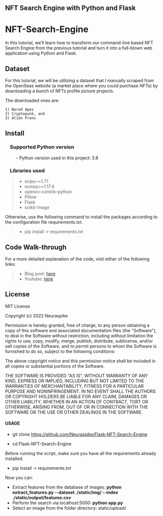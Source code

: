## NFT Search Engine with Python and Flask

# NFT-Search-Engine


In this tutorial, we’ll learn how to transform our command-line based NFT Search Engine from the previous tutorial and turn it into a full-blown web application using Python and Flask.

## Dataset

For this tutorial, we will be utilizing a dataset that I manually scraped from the OpenSeas website (a market place where you could purchase NFTs) by downloading a bunch of NFTs profile picture projects.

The downloaded ones are:

    1) Bored Apes
    2) Cryptopunk, and
    3) Alien Frens


## Install

### &nbsp;&nbsp;&nbsp; Supported Python version
&nbsp;&nbsp;&nbsp;&nbsp;&nbsp;&nbsp;&nbsp;&nbsp;&nbsp;- Python version used in this project: 3.8

### &nbsp;&nbsp;&nbsp; Libraries used

> * scipy~=1.7.1
> * numpy==1.17.4
> * opencv-contrib-python
> * Pillow
> * Flask
> * scikit-image

Otherwise, use the following command to install the packages according to the configuration file requirements.txt.

> *  pip install -r requirements.txt


## Code Walk-through 

For a more detailed explanation of the code, visit either of the following links:

> * Blog post: <a href="https://neuraspike.com/blog/adding-web-interface-nft-search-engine-flask/">here</a> 
> * Youtube:  <a href="https://www.youtube.com/watch?v=jWdHs6avKNs">here</a> 


## License

MIT License

Copyright (c) 2022 Neuraspike

Permission is hereby granted, free of charge, to any person obtaining a copy
of this software and associated documentation files (the "Software"), to deal
in the Software without restriction, including without limitation the rights
to use, copy, modify, merge, publish, distribute, sublicense, and/or sell
copies of the Software, and to permit persons to whom the Software is
furnished to do so, subject to the following conditions:

The above copyright notice and this permission notice shall be included in all
copies or substantial portions of the Software.

THE SOFTWARE IS PROVIDED "AS IS", WITHOUT WARRANTY OF ANY KIND, EXPRESS OR
IMPLIED, INCLUDING BUT NOT LIMITED TO THE WARRANTIES OF MERCHANTABILITY,
FITNESS FOR A PARTICULAR PURPOSE AND NONINFRINGEMENT. IN NO EVENT SHALL THE
AUTHORS OR COPYRIGHT HOLDERS BE LIABLE FOR ANY CLAIM, DAMAGES OR OTHER
LIABILITY, WHETHER IN AN ACTION OF CONTRACT, TORT OR OTHERWISE, ARISING FROM,
OUT OF OR IN CONNECTION WITH THE SOFTWARE OR THE USE OR OTHER DEALINGS IN THE
SOFTWARE.


 
#### USAGE
- git clone https://github.com/Neuraspike/Flask-NFT-Search-Engine

- cd Flask-NFT-Search-Engine

Before running the script, make sure you have all the requirements already installed.
 
- pip install -r requirements.txt

Now you can:

 - Extract features from the database of images: **python extract_features.py --dataset ./static/img/ --index ./static/output/features.csv**
 - Perform the search via localhost:5000: **python app.py**
 - Select an image from the folder directory: static/upload/
